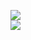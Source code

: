 [![](https://img.shields.io/badge/Made%20With-Github%20Spray-lightgrey.svg?style=for-the-badge&logo=github)](https://github.com/Annihil/github-spray#2607)  
[![](https://i.imgur.com/2DrTn0Z.gif)](https://github.com/Annihil/github-spray)